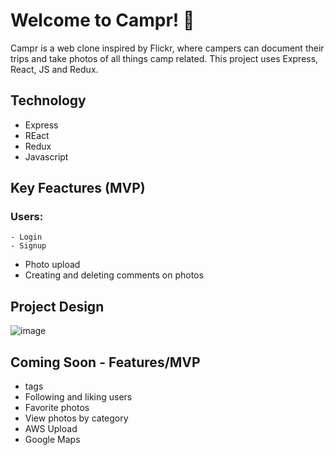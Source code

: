 # Welcome to Campr! 🚙

Campr is a web clone inspired by Flickr, where campers can document their trips and take photos of all things camp related. 
This project uses Express, React, JS and Redux.

## Technology
  - Express
  - REact
  - Redux
  - Javascript

## Key Feactures (MVP)
### Users:
    - Login
    - Signup
  - Photo upload
  - Creating and deleting comments on photos


## Project Design
![image](https://user-images.githubusercontent.com/78452452/122804242-812e3980-d27c-11eb-9e73-f68d6851a915.png)




## Coming Soon - Features/MVP 
  - tags
  - Following and liking users
  - Favorite photos
  - View photos by category
  - AWS Upload
  - Google Maps

